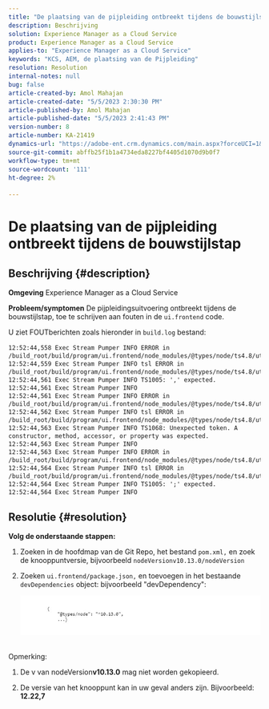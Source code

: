 ```yaml
---
title: "De plaatsing van de pijpleiding ontbreekt tijdens de bouwstijlstap"
description: Beschrijving
solution: Experience Manager as a Cloud Service
product: Experience Manager as a Cloud Service
applies-to: "Experience Manager as a Cloud Service"
keywords: "KCS, AEM, de plaatsing van de Pijpleiding"
resolution: Resolution
internal-notes: null
bug: false
article-created-by: Amol Mahajan
article-created-date: "5/5/2023 2:30:30 PM"
article-published-by: Amol Mahajan
article-published-date: "5/5/2023 2:41:43 PM"
version-number: 8
article-number: KA-21419
dynamics-url: "https://adobe-ent.crm.dynamics.com/main.aspx?forceUCI=1&pagetype=entityrecord&etn=knowledgearticle&id=feac2b60-51eb-ed11-a7c6-6045bd006e5a"
source-git-commit: abffb25f1b1a4734eda8227bf4405d1070d9b0f7
workflow-type: tm+mt
source-wordcount: '111'
ht-degree: 2%

---
```


# De plaatsing van de pijpleiding ontbreekt tijdens de bouwstijlstap

## Beschrijving {#description}

<b>Omgeving</b>
Experience Manager as a Cloud Service


<b>Probleem/symptomen</b>
De pijpleidingsuitvoering ontbreekt tijdens de bouwstijlstap, toe te schrijven aan fouten in de `ui.frontend` code.

U ziet FOUTberichten zoals hieronder in `build.log` bestand:




```
12:52:44,558 Exec Stream Pumper INFO ERROR in /build_root/build/program/ui.frontend/node_modules/@types/node/ts4.8/util.d.ts
12:52:44,559 Exec Stream Pumper INFO tsl ERROR in /build_root/build/program/ui.frontend/node_modules/@types/node/ts4.8/util.d.ts(1485,42)
12:52:44,561 Exec Stream Pumper INFO TS1005: ',' expected.
12:52:44,561 Exec Stream Pumper INFO
12:52:44,561 Exec Stream Pumper INFO ERROR in /build_root/build/program/ui.frontend/node_modules/@types/node/ts4.8/util.d.ts
12:52:44,562 Exec Stream Pumper INFO tsl ERROR in /build_root/build/program/ui.frontend/node_modules/@types/node/ts4.8/util.d.ts(1485,44)
12:52:44,563 Exec Stream Pumper INFO TS1068: Unexpected token. A constructor, method, accessor, or property was expected.
12:52:44,563 Exec Stream Pumper INFO
12:52:44,563 Exec Stream Pumper INFO ERROR in /build_root/build/program/ui.frontend/node_modules/@types/node/ts4.8/util.d.ts
12:52:44,564 Exec Stream Pumper INFO tsl ERROR in /build_root/build/program/ui.frontend/node_modules/@types/node/ts4.8/util.d.ts(1485,57)
12:52:44,564 Exec Stream Pumper INFO TS1005: ';' expected.
12:52:44,564 Exec Stream Pumper INFO
```



## Resolutie {#resolution}

<b>Volg de onderstaande stappen:</b>
1. Zoeken in de hoofdmap van de Git Repo, het bestand `pom.xml,` en zoek de knooppuntversie, bijvoorbeeld `nodeVersionv10.13.0/nodeVersion`


2. Zoeken `ui.frontend/package.json,` en toevoegen in het bestaande `devDependencies` object: bijvoorbeeld &quot;devDependency&quot;:

   ![](assets/007186ff-51eb-ed11-a7c6-6045bd006e5a.png)



<br>Opmerking:<br>


1. De v van nodeVersion<b>v10.13.0</b> mag niet worden gekopieerd.


2. De versie van het knooppunt kan in uw geval anders zijn. Bijvoorbeeld: <b>12.22,7</b>


